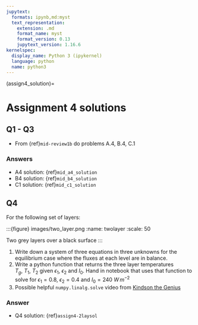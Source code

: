 ```yaml
---
jupytext:
  formats: ipynb,md:myst
  text_representation:
    extension: .md
    format_name: myst
    format_version: 0.13
    jupytext_version: 1.16.6
kernelspec:
  display_name: Python 3 (ipykernel)
  language: python
  name: python3
---
```


(assign4_solution)=
# Assignment 4 solutions

## Q1 - Q3
- From {ref}`mid-review1b` do problems A.4, B.4, C.1


### Answers

- A4 solution: {ref}`mid_a4_solution`
- B4 solution: {ref}`mid_b4_solution`
- C1 solution: {ref}`mid_c1_solution`

## Q4

For the following set of layers:

:::{figure} images/two_layer.png
:name: twolayer
:scale: 50

Two grey layers over a black surface
:::


1) Write down a system of three equations in three unknowns for the equilibrium case where the fluxes at each level are in balance.
2) Write a python function that returns the three layer temperatures  $T_g,\ T_1,\ T_2$ given $\epsilon_1$, $\epsilon_2$ and $I_0$.  Hand in notebook that uses that function to solve for $\epsilon_1=0.8$, $\epsilon_2 = 0.4$ and $I_0 = 240\ W\,m^{-2}$ 
3) Possible helpful `numpy.linalg.solve` video from [Kindson the Genius](https://www.youtube.com/watch?v=lMI63LrKNnA)

### Answer

- Q4 solution: {ref}`assign4-2laysol`

